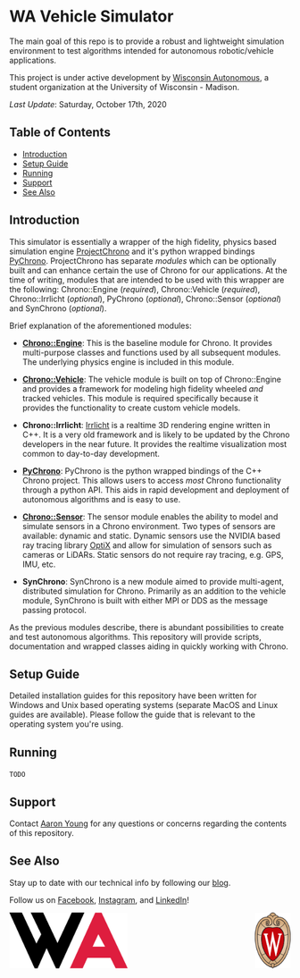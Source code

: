 # WA Vehicle Simulator

The main goal of this repo is to provide a robust and lightweight simulation environment to test algorithms intended for autonomous robotic/vehicle applications.

This project is under active development by [Wisconsin Autonomous](https://wisconsinautonomous.org/), a student organization at the University of Wisconsin - Madison.

_Last Update_: Saturday, October 17th, 2020

## Table of Contents
- [Introduction](#introduction)
- [Setup Guide](#setup-guide)
- [Running](#running)
- [Support](#support)
- [See Also](#see-also)

## Introduction

This simulator is essentially a wrapper of the high fidelity, physics based simulation engine [ProjectChrono](http://www.projectchrono.org/) and it's python wrapped bindings [PyChrono](http://www.projectchrono.org/pychrono/). ProjectChrono has separate _modules_ which can be optionally built and can enhance certain the use of Chrono for our applications. At the time of writing, modules that are intended to be used with this wrapper are the following: Chrono::Engine (_required_), Chrono::Vehicle (_required_), Chrono::Irrlicht (_optional_), PyChrono (_optional_), Chrono::Sensor (_optional_) and SynChrono (_optional_).

Brief explanation of the aforementioned modules:

  - [**Chrono::Engine**](http://api.projectchrono.org/manual_root.html): This is the baseline module for Chrono. It provides multi-purpose classes and functions used by all subsequent modules. The underlying physics engine is included in this module.

  - [**Chrono::Vehicle**](http://api.projectchrono.org/manual_vehicle.html): The vehicle module is built on top of Chrono::Engine and provides a framework for modeling high fidelity wheeled _and_ tracked vehicles. This module is required specifically because it provides the functionality to create custom vehicle models.

  - **Chrono::Irrlicht**: [Irrlicht](http://irrlicht.sourceforge.net/) is a realtime 3D rendering engine written in C++. It is a very old framework and is likely to be updated by the Chrono developers in the near future. It provides the realtime visualization most common to day-to-day development.

  - [**PyChrono**](http://api.projectchrono.org/pychrono_introduction.html): PyChrono is the python wrapped bindings of the C++ Chrono project. This allows users to access _most_ Chrono functionality through a python API. This aids in rapid development and deployment of autonomous algorithms and is easy to use.

  - [**Chrono::Sensor**](http://api.projectchrono.org/manual_sensor.html): The sensor module enables the ability to model and simulate sensors in a Chrono environment. Two types of sensors are available: dynamic and static. Dynamic sensors use the NVIDIA based ray tracing library [OptiX](https://developer.nvidia.com/optix) and allow for simulation of sensors such as cameras or LiDARs. Static sensors do not require ray tracing, e.g. GPS, IMU, etc.

  - **SynChrono**: SynChrono is a new module aimed to provide multi-agent, distributed simulation for Chrono. Primarily as an addition to the vehicle module, SynChrono is built with either MPI or DDS as the message passing protocol.

As the previous modules describe, there is abundant possibilities to create and test autonomous algorithms. This repository will provide scripts, documentation and wrapped classes aiding in quickly working with Chrono.

## Setup Guide

Detailed installation guides for this repository have been written for Windows and Unix based operating systems (separate MacOS and Linux guides are available). Please follow the guide that is relevant to the operating system you're using.

<!-- Windows: [Setup Guide](https://github.com/WisconsinAutonomous/control_sandbox/blob/master/WindowsSetup.md)\ -->
<!-- Mac: [Setup Guide](https://github.com/WisconsinAutonomous/control_sandbox/blob/master/UnixSetup.md) -->
<!-- Linux: [Setup Guide](https://github.com/WisconsinAutonomous/control_sandbox/blob/master/UnixSetup.md) -->

## Running

`TODO`

## Support

Contact [Aaron Young](aryoung5@wisc.edu) for any questions or concerns regarding the contents of this repository.

## See Also

Stay up to date with our technical info by following our [blog](https://www.wisconsinautonomous.org/blog).

Follow us on [Facebook](https://www.facebook.com/wisconsinautonomous/), [Instagram](https://www.instagram.com/wisconsinautonomous/), and [LinkedIn](https://www.linkedin.com/company/wisconsin-autonomous/about/)!

<img src="https://github.com/WisconsinAutonomous/wa-resources/blob/master/Images/WA.png" alt="Wisconsin Autonomous Logo" height="100px">  <img src="https://github.com/WisconsinAutonomous/wa-resources/blob/master/Images/UWCrest.png" alt="University of Wisconsin - Madison Crest" height="100px" align="right">
